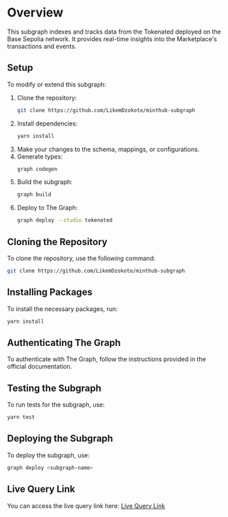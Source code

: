 # Overview

This subgraph indexes and tracks data from the Tokenated deployed on the Base Sepolia network. It provides real-time insights into the Marketplace's transactions and events.

## Setup

To modify or extend this subgraph:

1. Clone the repository:
   ```bash
   git clone https://github.com/LikemDzokoto/minthub-subgraph
   ```
2. Install dependencies:
   ```bash
   yarn install
   ```
3. Make your changes to the schema, mappings, or configurations.
4. Generate types:
   ```bash
   graph codegen
   ```
5. Build the subgraph:
   ```bash
   graph build
   ```
6. Deploy to The Graph:
   ```bash
   graph deploy --studio tokenated
   ```

## Cloning the Repository

To clone the repository, use the following command:
```bash
git clone https://github.com/LikemDzokoto/minthub-subgraph
```

## Installing Packages

To install the necessary packages, run:
```bash
yarn install
```

## Authenticating The Graph

To authenticate with The Graph, follow the instructions provided in the official documentation.

## Testing the Subgraph

To run tests for the subgraph, use:
```bash
yarn test
```

## Deploying the Subgraph

To deploy the subgraph, use:
```bash
graph deploy <subgraph-name>
```

## Live Query Link

You can access the live query link here: [Live Query Link](<https://api.studio.thegraph.com/query/101141/tokenated/version/latest>)
